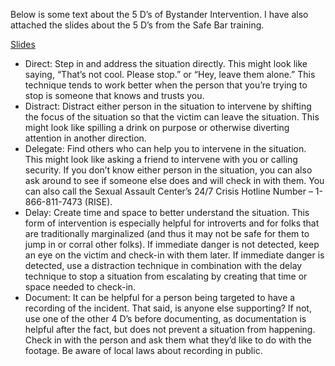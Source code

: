 Below is some text about the 5 D’s of Bystander Intervention. I have also attached the slides about the 5 D’s from the Safe Bar training.

[Slides](https://docs.google.com/document/d/1T-yDqKgWs86y8l8rrloSGxLMbfE7ce1Y/edit?usp=sharing&ouid=103774544794129372733&rtpof=true&sd=true)

- Direct: Step in and address the situation directly. This might look like saying, “That’s not cool. Please stop.” or “Hey, leave them alone.” This technique tends to work better when the person that you’re trying to stop is someone that knows and trusts you.
- Distract: Distract either person in the situation to intervene by shifting the focus of the situation so that the victim can leave the situation. This might look like spilling a drink on purpose or otherwise diverting attention in another direction.
- Delegate: Find others who can help you to intervene in the situation. This might look like asking a friend to intervene with you or calling security. If you don’t know either person in the situation, you can also ask around to see if someone else does and will check in with them. You can also call the Sexual Assault Center’s 24/7 Crisis Hotline Number – 1-866-811-7473 (RISE).
- Delay: Create time and space to better understand the situation. This form of intervention is especially helpful for introverts and for folks that are traditionally marginalized (and thus it may not be safe for them to jump in or corral other folks). If immediate danger is not detected, keep an eye on the victim and check-in with them later. If immediate danger is detected, use a distraction technique in combination with the delay technique to stop a situation from escalating by creating that time or space needed to check-in.
- Document: It can be helpful for a person being targeted to have a recording of the incident. That said, is anyone else supporting? If not, use one of the other 4 D’s before documenting, as documentation is helpful after the fact, but does not prevent a situation from happening. Check in with the person and ask them what they’d like to do with the footage. Be aware of local laws about recording in public.
 
